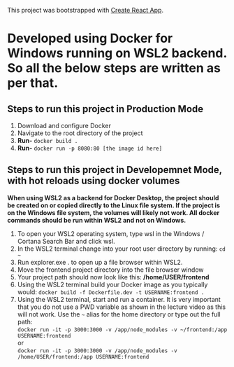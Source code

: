 This project was bootstrapped with [Create React App](https://github.com/facebook/create-react-app).

# Developed using Docker for Windows running on WSL2 backend. So all the below steps are written as per that.

## Steps to run this project in Production Mode
1. Download and configure Docker
2. Navigate to the root directory of the project
3. **Run-** `docker build .`
4. **Run-** `docker run -p 8080:80 [the image id here]`

## Steps to run this project in Developemnet Mode, with hot reloads using docker volumes
**When using WSL2 as a backend for Docker Desktop, the project should be created on or copied directly to the Linux file system. If the project is on the Windows file system, the volumes will likely not work. All docker commands should be run within WSL2 and not on Windows.**
1. To open your WSL2 operating system, type wsl in the Windows / Cortana Search Bar and click wsl.
2. In the WSL2 terminal change into your root user directory by running: `cd ~`
3. Run explorer.exe . to open up a file browser within WSL2.
4. Move the frontend project directory into the file browser window
5. Your project path should now look like this:  **/home/USER/frontend**
6. Using the WSL2 terminal build your Docker image as you typically would: `docker build -f Dockerfile.dev -t USERNAME:frontend .`
7. Using the WSL2 terminal, start and run a container. It is very important that you do not use a PWD variable as shown in the lecture video as this will not work. Use the `~` alias for the home directory or type out the full path:<br>
`docker run -it -p 3000:3000 -v /app/node_modules -v ~/frontend:/app USERNAME:frontend`<br>
or<br>
`docker run -it -p 3000:3000 -v /app/node_modules -v /home/USER/frontend:/app USERNAME:frontend`

















